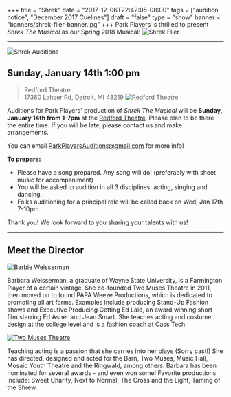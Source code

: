 +++
title = "Shrek"
date = "2017-12-06T22:42:05-08:00"
tags = ["audition notice", "December 2017 Cuelines"]
draft = "false"
type = "show"
banner = "banners/shrek-flier-banner.jpg"
+++
Park Players is thrilled to present *Shrek The Musical* as our Spring 2018 Musical!
![Shrek Flier](/images/shrek-players-flier.jpeg)

**********

![Shrek Auditions](/images/shrek-auditions.png)

## Sunday, January 14th 1:00 pm
> Redford Theatre<br>
> 17360 Lahser Rd, Detroit, MI 48219
> ![Redford Theatre](/images/redford-thsa.jpg)

Auditions for Park Players' production of *Shrek The Musical* will be **Sunday, January 14th from 1-7pm** at the [Redford Theatre](http://redfordtheatre.com/). Please plan to be there the entire time. If you will be late, please contact us and make arrangements.

You can email [ParkPlayersAuditions@gmail.com](parkplayersauditions@gmail.com "Email us!") for more info!

**To prepare:**

* Please have a song prepared. Any song will do! (preferably with sheet music for accompaniment)
* You will be asked to audition in all 3 disciplines: acting, singing and dancing.
* Folks auditioning for a principal role will be called back on Wed, Jan 17th 7-10pm.

Thank you! We look forward to you sharing your talents with us!

**********

## Meet the Director
![Barbie Weisserman](/images/barbie-weisserman.jpg)

Barbara Weisserman, a graduate of Wayne State University, is a Farmington Player of a certain vintage.  She co-founded Two Muses Theatre in 2011, then moved on to found PAPA Weeze Productions, which is dedicated to promoting all art forms.  Examples include producing Stand-Up Fashion shows and Executive Producing Getting Ed Laid, an award winning short film starring Ed Asner and Jean Smart.  She teaches acting and costume design at the college level and is a fashion coach at Cass Tech.

[![Two Muses Theatre](/images/two-muses.jpg)](https://www.facebook.com/Two-Muses-Theatre-173707889378963/)

Teaching acting is a passion that she carries into her plays (Sorry cast!) She has directed, designed and acted for the Barn, Two Muses, Music Hall, Mosaic Youth Theatre and the Ringwald, among others. Barbara has been nominated for several awards - and even won some! Favorite productions include: Sweet Charity, Next to Normal, The Cross and the Light, Taming of the Shrew.
